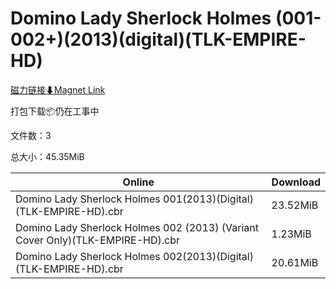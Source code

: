 # Domino Lady Sherlock Holmes (001-002+)(2013)(digital)(TLK-EMPIRE-HD)

[磁力链接⬇Magnet Link](magnet:?xt=urn:btih:255d5d2b868d4905ce78cbff6e6ec1566e390013&dn=Domino%20Lady%20Sherlock%20Holmes%20%28001-002%2B%29%282013%29%28digital%29%28TLK-EMPIRE-HD%29)

打包下载📦仍在工事中

文件数：3

总大小：45.35MiB

Online | Download
--- | ---
Domino Lady Sherlock Holmes 001(2013)(Digital)(TLK-EMPIRE-HD).cbr | 23.52MiB
Domino Lady Sherlock Holmes 002 (2013) (Variant Cover Only)(TLK-EMPIRE-HD).cbr | 1.23MiB
Domino Lady Sherlock Holmes 002(2013)(Digital)(TLK-EMPIRE-HD).cbr | 20.61MiB